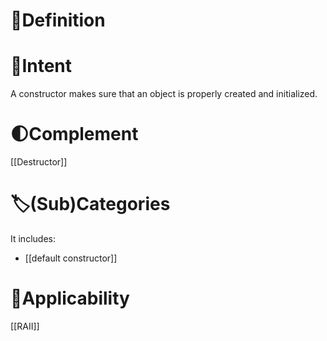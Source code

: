 # 📝Definition

# 🎯Intent
A constructor makes sure that an object is properly created and initialized.

# 🌓Complement
[[Destructor]]

# 🏷(Sub)Categories
It includes:
- [[default constructor]]

# 🤳Applicability
[[RAII]]